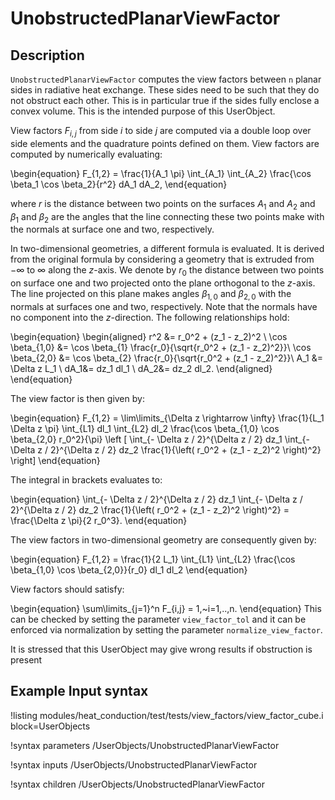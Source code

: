# UnobstructedPlanarViewFactor

## Description

`UnobstructedPlanarViewFactor` computes the view factors between `n` planar sides in radiative heat exchange.
These sides need to be such that they do not obstruct each other. This is in particular true if the sides fully enclose
a convex volume. This is the intended purpose of this UserObject.

View factors $F_{i,j}$ from side $i$ to side $j$ are computed via a double loop over side elements and the quadrature points
defined on them. View factors are computed by numerically evaluating:

\begin{equation}
  F_{1,2} = \frac{1}{A_1 \pi} \int_{A_1} \int_{A_2}  \frac{\cos \beta_1 \cos \beta_2}{r^2}  dA_1 dA_2,
\end{equation}

where $r$ is the distance between two points on the surfaces $A_1$ and $A_2$ and $\beta_1$ and $\beta_2$ are the angles that the line connecting these two points make with the normals at surface one and two, respectively.

In two-dimensional geometries, a different formula is evaluated. It is derived from the original
formula by considering a geometry that is extruded from $-\infty$ to $\infty$ along the $z$-axis.
We denote by $r_0$ the distance between two points on surface one and two projected onto the plane orthogonal to the $z$-axis. The line projected on this plane makes angles $\beta_{1,0}$ and $\beta_{2,0}$ with the normals at surfaces one and two, respectively. Note that the normals have no component into the $z$-direction. The following relationships hold:

\begin{equation}
  \begin{aligned}
    r^2 &= r_0^2 + (z_1 - z_2)^2 \\
    \cos \beta_{1,0} &= \cos \beta_{1}  \frac{r_0}{\sqrt{r_0^2 + (z_1 - z_2)^2}}\\
    \cos \beta_{2,0} &= \cos \beta_{2}  \frac{r_0}{\sqrt{r_0^2 + (z_1 - z_2)^2}}\\
    A_1 &= \Delta z L_1 \\
    dA_1&= dz_1 dl_1 \\
    dA_2&= dz_2 dl_2.
  \end{aligned}
\end{equation}

The view factor is then given by:

\begin{equation}
  F_{1,2} = \lim\limits_{\Delta z \rightarrow \infty} \frac{1}{L_1 \Delta z \pi} \int_{L1} dl_1
  \int_{L2} dl_2
  \frac{\cos \beta_{1,0} \cos \beta_{2,0} r_0^2}{\pi}
  \left [ \int_{- \Delta z / 2}^{\Delta z / 2} dz_1
  \int_{- \Delta z / 2}^{\Delta z / 2} dz_2 \frac{1}{\left( r_0^2 + (z_1 - z_2)^2 \right)^2} \right]
\end{equation}

The integral in brackets evaluates to:

\begin{equation}
\int_{- \Delta z / 2}^{\Delta z / 2} dz_1
\int_{- \Delta z / 2}^{\Delta z / 2} dz_2 \frac{1}{\left( r_0^2 + (z_1 - z_2)^2 \right)^2}
 = \frac{\Delta z \pi}{2 r_0^3}.
\end{equation}

The view factors in two-dimensional geometry are consequently given by:

\begin{equation}
  F_{1,2} = \frac{1}{2 L_1} \int_{L1}  \int_{L2}
  \frac{\cos \beta_{1,0} \cos \beta_{2,0}}{r_0} dl_1 dl_2
\end{equation}

View factors should satisfy:

\begin{equation}
  \sum\limits_{j=1}^n F_{i,j} = 1,~i=1,..,n.
\end{equation}
This can be checked by setting the parameter `view_factor_tol` and it can be enforced via normalization by setting the
parameter `normalize_view_factor`.

It is stressed that this UserObject may give wrong results if obstruction is present

## Example Input syntax

!listing modules/heat_conduction/test/tests/view_factors/view_factor_cube.i
block=UserObjects

!syntax parameters /UserObjects/UnobstructedPlanarViewFactor

!syntax inputs /UserObjects/UnobstructedPlanarViewFactor

!syntax children /UserObjects/UnobstructedPlanarViewFactor
